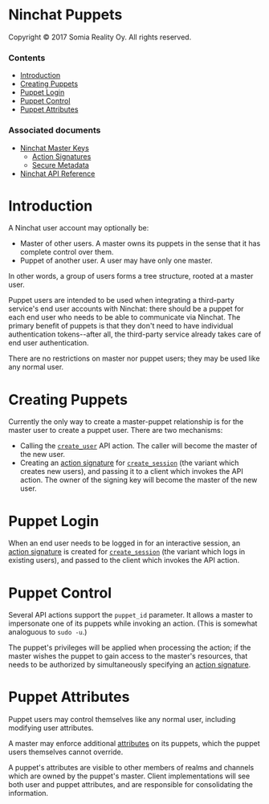 Ninchat Puppets
===============

Copyright &copy; 2017 Somia Reality Oy.  All rights reserved.


### Contents

- [Introduction](#introduction)
- [Creating Puppets](#creating-puppets)
- [Puppet Login](#puppet-login)
- [Puppet Control](#puppet-control)
- [Puppet Attributes](#puppet-attributes)


### Associated documents

- [Ninchat Master Keys](master.md)
  - [Action Signatures](master.md#action-signatures)
  - [Secure Metadata](master.md#secure-metadata)
- [Ninchat API Reference](api.md)


Introduction
============

A Ninchat user account may optionally be:

- Master of other users.  A master owns its puppets in the sense that it has
  complete control over them.
- Puppet of another user.  A user may have only one master.

In other words, a group of users forms a tree structure, rooted at a master
user.

Puppet users are intended to be used when integrating a third-party service's
end user accounts with Ninchat: there should be a puppet for each end user who
needs to be able to communicate via Ninchat.  The primary benefit of puppets is
that they don't need to have individual authentication tokens--after all, the
third-party service already takes care of end user authentication.

There are no restrictions on master nor puppet users; they may be used like any
normal user.


Creating Puppets
================

Currently the only way to create a master-puppet relationship is for the master
user to create a puppet user.  There are two mechanisms:

- Calling the [`create_user`](api.md#create_user) API action.  The caller will
  become the master of the new user.
- Creating an [action signature](master.md#action-signatures) for
  [`create_session`](api.md#create_session) (the variant which creates new
  users), and passing it to a client which invokes the API action.  The owner
  of the signing key will become the master of the new user.


Puppet Login
============

When an end user needs to be logged in for an interactive session, an [action
signature](master.md#action-signatures) is created for
[`create_session`](api.md#create_session) (the variant which logs in existing
users), and passed to the client which invokes the API action.


Puppet Control
==============

Several API actions support the `puppet_id` parameter.  It allows a master to
impersonate one of its puppets while invoking an action.  (This is somewhat
analoguous to `sudo -u`.)

The puppet's privileges will be applied when processing the action; if the
master wishes the puppet to gain access to the master's resources, that needs
to be authorized by simultaneously specifying an [action
signature](master.md#action-signatures).


Puppet Attributes
=================

Puppet users may control themselves like any normal user, including modifying
user attributes.

A master may enforce additional [attributes](api.md#puppet) on its puppets,
which the puppet users themselves cannot override.

A puppet's attributes are visible to other members of realms and channels which
are owned by the puppet's master.  Client implementations will see both user
and puppet attributes, and are responsible for consolidating the information.

